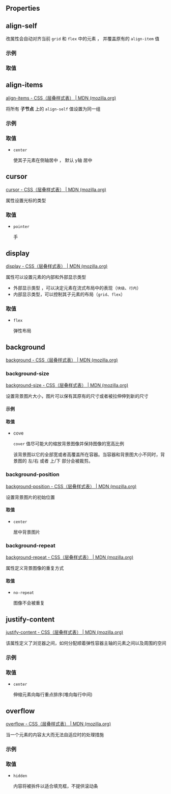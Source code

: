## Properties



## align-self

改属性会自动对齐当前 `grid` 和 `flex` 中的元素 ， 并覆盖原有的 `align-item` 值

### 示例

### 取值







## align-items

[align-items - CSS（层叠样式表） | MDN (mozilla.org)](https://developer.mozilla.org/zh-CN/docs/Web/CSS/align-items)



将所有 **子节点** 上的 `align-self` 值设置为同一组

### 示例

### 取值

- `center` 

  使其子元素在侧轴居中 ， 默认 y轴 居中

  



## cursor

[cursor - CSS（层叠样式表） | MDN (mozilla.org)](https://developer.mozilla.org/zh-CN/docs/Web/CSS/cursor)

属性设置光标的类型



### 取值

- `pointer` 

  手







## display

[display - CSS（层叠样式表） | MDN (mozilla.org)](https://developer.mozilla.org/zh-CN/docs/Web/CSS/display)

属性可以设置元素的内部和外部显示类型

- 外部显示类型 ，可以决定元素在流式布局中的表现（`块级`、`行内`）
- 内部显示类型，可以控制其子元素的布局（`grid`、`flex`）



### 取值

- `flex` 

  弹性布局



## background

[background - CSS（层叠样式表） | MDN (mozilla.org)](https://developer.mozilla.org/zh-CN/docs/Web/CSS/background)





### background-size

[background-size - CSS（层叠样式表） | MDN (mozilla.org)](https://developer.mozilla.org/zh-CN/docs/Web/CSS/background-size)

设置背景图片大小，图片可以保有其原有的尺寸或者被拉伸伸到新的尺寸

#### **示例**

#### **取值**

- cove

  `cover` 值尽可能大的缩放背景图像并保持图像的宽高比例

  该背景图以它的全部宽或者高覆盖所在容器。当容器和背景图大小不同时，背景图的 左/右 或者 上/下 部分会被裁剪。

### background-position

[background-position - CSS（层叠样式表） | MDN (mozilla.org)](https://developer.mozilla.org/zh-CN/docs/Web/CSS/background-position)

设置背景图片的初始位置

#### 取值

- `center` 

  居中背景图片



### background-repeat

[background-repeat - CSS（层叠样式表） | MDN (mozilla.org)](https://developer.mozilla.org/zh-CN/docs/Web/CSS/background-repeat)

属性定义背景图像的重复方式



#### 取值

- `no-repeat`

  图像不会被重复



## justify-content

[justify-content - CSS（层叠样式表） | MDN (mozilla.org)](https://developer.mozilla.org/zh-CN/docs/Web/CSS/justify-content)

该属性定义了浏览器之间，如何分配顺着弹性容器主轴的元素之间以及周围的空间



### 示例

### 取值

- `center`

  伸缩元素向每行重点排序(堆向每行中间)









## overflow

[overflow - CSS（层叠样式表） | MDN (mozilla.org)](https://developer.mozilla.org/zh-CN/docs/Web/CSS/overflow)

当一个元素的内容太大而无法自适应时的处理措施



### 示例

### 取值

- `hidden` 

  内容将被拆件以适合填充框，不提供滚动条

















